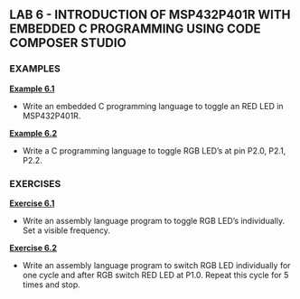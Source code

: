 ## LAB 6 - INTRODUCTION OF MSP432P401R WITH EMBEDDED C PROGRAMMING USING CODE COMPOSER STUDIO

### EXAMPLES

[**Example 6.1**](https://github.com/leander-dsouza/MSP432P401R/blob/master/Code%20Composer/LAB%206/Example6.1.c)

* Write an embedded C programming language to toggle an RED LED in MSP432P401R.

[**Example 6.2**](https://github.com/leander-dsouza/MSP432P401R/blob/master/Code%20Composer/LAB%206/Example6.2.c)

* Write a C programming language to toggle RGB LED’s at pin P2.0, P2.1, P2.2.

### EXERCISES

[**Exercise 6.1**](https://github.com/leander-dsouza/MSP432P401R/blob/master/Code%20Composer/LAB%206/Exercise6.1.c)

* Write an assembly language program to toggle RGB LED’s individually. Set a visible frequency. 

[**Exercise 6.2**](https://github.com/leander-dsouza/MSP432P401R/blob/master/Code%20Composer/LAB%206/Exercise6.2.c)

* Write an assembly language program to switch RGB LED individually for one cycle and after RGB switch RED LED at P1.0. Repeat this cycle for 5 times and stop.
